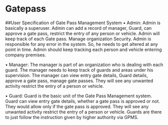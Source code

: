 # Gatepass
##User Specification of Gate Pass Management System
• Admin:
Admin is basically a superuser. Admin can add a record of manager, Guard, can approve a gate pass, restrict the entry of any person or vehicle. Admin will keep track of each Gate pass. Manage organization Security. Admin is responsible for any error in the system. So, he needs to get altered at any point in time. Admin should keep tracking each person and vehicle entering company premises.

• Manager:
The manager is part of an organization who is dealing with each guard. The manager needs to keep track of guards and areas under his supervision. The manager can view entry gate details, Guard details, approve a gate pass, manage gate passes. They will see any unwanted activity restrict the entry of a person or vehicle.

• Guard:
Guard is the basic unit of the Gate Pass Management system. Guard can view entry gate details, whether a gate pass is approved or not. They would allow only if the gate pass is approved. They will see any unwanted activity restrict the entry of a person or vehicle. Guards are there to just follow the instruction given by higher authority via GPMS.

